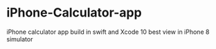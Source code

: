 # iPhone-Calculator-app
iPhone calculator app build in swift and Xcode 10
best view in iPhone 8 simulator
